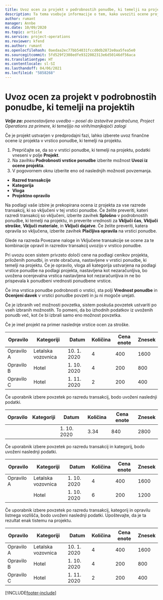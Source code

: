 ```yaml
---
title: Uvoz ocen za projekt v podrobnostih ponudbe, ki temelji na projektih – poenostavljena različica
description: Ta tema vsebuje informacije o tem, kako uvoziti ocene projekta v vrstici ponudbe.
author: rumant
manager: Annbe
ms.date: 10/09/2020
ms.topic: article
ms.service: project-operations
ms.reviewer: kfend
ms.author: rumant
ms.openlocfilehash: 0aedaa2ec77bb54031fccd0db2872e0aa5fea5e0
ms.sourcegitcommit: 5fd529f2308edfe9322082313e6d50146df56aca
ms.translationtype: HT
ms.contentlocale: sl-SI
ms.lasthandoff: 04/06/2021
ms.locfileid: "5858268"
---
```

# <a name="import-estimates-for-a-project-to-a-project-based-quote-line"></a>Uvoz ocen za projekt v podrobnostih ponudbe, ki temelji na projektih 

_**Velja za:** poenostavljeno uvedbo – posel do izstavitve predračuna, Project Operations za primere, ki temeljijo na virih/manjkajoči zalogi_

Če je projekt ustvarjen v predprodajni fazi, lahko izberete uvoz finančne ocene iz projekta v vrstico ponudbe, ki temelji na projektu.

1. Prepričajte se, da so v vrstici ponudbe, ki temelji na projektu, podatki vneseni v polje **Projekt**.
2. Na zavihku **Podrobnosti vrstice ponudbe** izberite možnost **Uvozi iz ocene projekta**.
3. V pogovornem oknu izberite eno od naslednjih možnosti povzemanja.

  - **Razred transakcije**
  - **Kategorija**
  - **Vloga** 
  - **Projektno opravilo**

Na podlagi vaše izbire je prekopirana ocena iz projekta za vse razrede transakcij, ki so vključeni v tej vrstici ponudbe. Če želite preveriti, kateri razredi transakcij so vključeni, izberite zavihek **Splošno** v podrobnostih ponudbe, ki temelji na projektu, in preverite vrednosti za **Vključi čas**, **Vključi stroške**, **Vključi materiale**, in **Vključi dajatve**.  Če želite preveriti, katera opravila so vključena, izberite zavihek **Plačljiva opravila** na vrstici ponudbe.

Glede na razreda Povezane naloge in Vključene transakcije se ocene za te kombinacije opravil in razredov transakcij uvozijo v vrstico ponudbe.

Pri uvozu ocen sistem privzeto določi cene na podlagi cenikov projekta, priloženih ponudbi, in vrste obračuna, nastavljene v vrstici ponudbe, ki temelji na projektu. Če je opravilo, vloga ali kategorija ustvarjena na podlagi vrstice ponudbe na podlagi projekta, nastavljena kot nezaračunljiva, bo uvožena ocenjevalna vrstica nastavljena kot nezaračunljiva in ne bo prispevala k ponudbeni vrednosti ponudbene vrstice.

Če ima vrstica ponudbe podrobnosti o vrstici, sta polji **Vrednost ponudbe** in **Ocenjeni davek** v vrstici ponudbe povzeti in ju ni mogoče urejati.

Če je izbranih več možnosti povzetka, sistem poskuša povzetek ustvariti po vseh izbranih možnostih. To pomeni, da bo izhodnih podatkov iz uvoženih ponudb več, kot če bi izbrali samo eno možnost povzetka.

Če je imel projekt na primer naslednje vrstice ocen za stroške.

| Opravilo | Kategoriji | Datum | Količina | Cena enote | Znesek |
| --- | --- | --- | --- | --- | --- |
| Opravilo A | Letalska vozovnica | 10. 1. 2020 | 4 | 400 | 1600 |
| Opravilo B | Hotel | 1. 10. 2020 | 4 | 200 | 800 |
| Opravilo C | Hotel | 1. 11. 2020 | 2 | 200 | 400 |

Če uporabnik izbere povzetek po razredu transakcij, bodo uvoženi naslednji podatki.

| Opravilo | Kategoriji | Datum | Količina | Cena enote | Znesek |
| --- | --- | --- | --- | --- | --- |
|||1. 10. 2020 | 3.34 | 840 | 2800 |

Če uporabnik izbere povzetek po razredu transakcij in kategorij, bodo uvoženi naslednji podatki.

| Opravilo | Kategoriji | Datum | Količina | Cena enote | Znesek |
| --- | --- | --- | --- | --- | --- |
| Opravilo A | Letalska vozovnica | 1. 10. 2020 | 4 | 400 | 1600 |
| | Hotel | 1. 10. 2020 | 6 | 200 | 1200 |

Če uporabnik izbere povzetek po razredu transakcij, kategorij in opravilu listnega vozlišča, bodo uvoženi naslednji podatki. Upoštevajte, da je ta rezultat enak tistemu na projektu.

| Opravilo | Kategoriji | Datum | Količina | Cena enote | Znesek |
| --- | --- | --- | --- | --- | --- |
| Opravilo A | Letalska vozovnica | 10. 1. 2020 | 4 | 400 | 1600 |
| Opravilo B | Hotel | 1. 10. 2020 | 4 | 200 | 800 |
| Opravilo C | Hotel | 1. 11. 2020 | 2 | 200 | 400 |


[!INCLUDE[footer-include](../../includes/footer-banner.md)]
